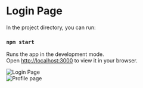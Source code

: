 # Login Page

In the project directory, you can run:

### `npm start`

Runs the app in the development mode.\
Open [http://localhost:3000](http://localhost:3000) to view it in your browser.

![Login Page](https://github.com/arohiabhilasha/login_page/blob/main/src/screenshots/login.png?raw=true) <br>
![Profile page](https://github.com/arohiabhilasha/login_page/blob/main/src/screenshots/profile.png?raw=true)

